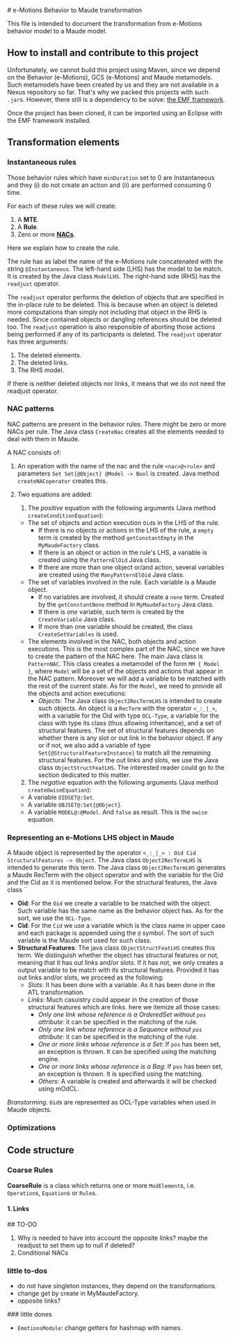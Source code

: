 # e-Motions Behavior to Maude transformation

This file is intended to document the transformation from e-Motions behavior model to a Maude model.

## How to install and contribute to this project

Unfortunately, we cannot build this project using Maven, since we depend on the Behavior (e-Motions),
GCS (e-Motions) and Maude metamodels. Such metamodels have been created by us and they are not available
in a Nexus repository so far. That's why we packed this projects with such `.jar`s. However,
there still is a dependency to be solve: [the EMF framework](http://www.eclipse.org/modeling/emf/downloads/).

Once the project has been cloned, it can be imported using an Eclipse with the EMF framework installed.

## Transformation elements

### Instantaneous rules

Those behavior rules which have `minDuration` set to 0 are Instantaneous and they (i) do not create an action and (ii) are performed consuming 0 time.

For each of these rules we will create:
1. A **MTE**.
2. A **Rule**.
3. Zero or more [**NACs**](#NAC-patterns).

Here we explain how to create the rule.

The rule has as label the name of the e-Motions rule concatenated with the string `@Instantaneous`.
The left-hand side (LHS) has the model to be match. It is created by the Java class `ModelLHS`.
The right-hand side (RHS) has the `readjust` operator.

The `readjust` operator performs the deletion of objects that are specified in the in-place rule to be
deleted. This is because when an object is deleted more computations than simply not including that object
in the RHS is needed. Since contained objects or dangling references should be deleted too. The `readjust`
operation is also responsible of aborting those actions being performed if any of its participants is deleted.
The `readjust` operator has three arguments:
1. The deleted elements.
2. The deleted links.
3. The RHS model.

If there is neither deleted objects nor links, it means that we do not need the readjust operator.

### NAC patterns

NAC patterns are present in the behavior rules. There might be zero or more NACs per rule. The Java class `CreateNac` creates all the elements needed to deal with them in Maude.

A NAC consists of:

1. An operation with the name of the nac and the rule `<nac>@<rule>` and parameters
`Set Set{@Object} @Model -> Bool` is created. Java method `createNACoperator` creates this.
2. Two equations are added:
    1. The *positive* equation with the following arguments (Java method `createConditionEquation`):
      - The set of objects and action execution `Oid`s in the LHS of the rule.
        - If there is no objects or actions in the LHS of the rule, a `empty` term is
        created by the method `getConstantEmpty` in the `MyMaudeFactory` class.
        - If there is an object or action in the rule's LHS, a variable is created
        using the `PatternElOid` Java class.
        - If there are more than one object or/and action, several variables are created using the `ManyPatternElOid` Java class.
      - The set of variables involved in the rule. Each variable is a Maude object.
        - If no variables are involved, it should create a `none` term. Created by
        the `getConstantNone` method in `MyMaudeFactory` Java class.
        - If there is *one* variable, such term is created by the `CreateVariable`
        Java class.
        - If more than one variable should be created, the class `CreateSetVariables`
        is used.
      - The elements involved in the NAC, both objects and action executions. This
      is the most complex part of the NAC, since we have to create the pattern of the
      NAC here. The main Java class is `PatternNAC`. This class creates a metamodel
      of the form `MM { Model }`, where `Model` will be a set of the objects and
      actions that appear in the NAC pattern. Moreover we will add a variable to be
      matched with the rest of the current state. As for the `Model`, we need to
      provide all the objects and action executions:
        - *Objects*: The Java class `Object2RecTermLHS` is intended to create such
        objects. An object is a `RecTerm` with the operator `<_:_|_>`, with a variable
        for the Oid with type `OCL-Type`, a variable for the class with type its class (thus allowing inheritance), and a set of structural features. The set of
        structural features depends on whether there is any slot or out link in the
        behavior object. If any or if not, we also add a variable of type
        `Set{@StructuralFeatureInstance}`  to match all the remaining structural features.
        For the out links and slots, we use the Java class `ObjectStructFeatLHS`. The interested
        reader could go to the section dedicated to this matter.

    2. The *negative* equation with the following arguments (Java method `createOwiseEquation`):
      - A variable `OIDSET@:Set`.
      - A variable `OBJSET@:Set{@Object}`.
      - A variable `MODEL@:@Model`.
      And `false` as result. This is the `owise` equation.

### Representing an e-Motions LHS object in Maude

A Maude object is represented by the operator `<_:_|_> : Oid Cid StructuralFeatures -> Object`. The Java class `Object2RecTermLHS` is intended to generate this term.
The Java class `Object2RecTermLHS` generates a Maude RecTerm with the object operator and with the variable for the Oid and the Cid as it is mentioned below. For the structural features, the Java class ``
- **Oid**: For the `Oid` we create a variable to be matched with the object. Such variable
has the same name as the behavior object has. As for the sort, we use the `OCL-Type`.
- **Cid**: For the `Cid` we use a variable which is the class name in upper case and each package is appended using the `@` symbol. The sort of such variable is the Maude sort used for such class.
- **Structural Features**: The java class `ObjectStructFeatLHS` creates this term. We distinguish whether the
object has structural features or not, meaning that it has out links and/or slots. If it has not, we only creates a output variable to be match with its structural features. Provided it has out links and/or slots, we proceed as the following:
  - *Slots*: It has been done with a variable. As it has been done in the ATL transformation.
  - *Links*: Much casuistry could appear in the creation of those structural features which are links. here we itemize all those cases:
    - *Only one link whose reference is a OrderedSet without `pos` attribute*: it can be specified in the matching of the rule.
    - *Only one link whose reference is a Sequence without `pos` attribute*: it can be specified in the matching of the rule.
    - *One or more links whose reference is a Set*: If `pos` has been set, an exception is thrown. It can be specified using the matching engine.
    - *One or more links whose reference is a Bag*: If `pos` has been set, an exception is thrown. It is specified using the matching.
    - *Others*: A variable is created and afterwards it will be checked using mOdCL.

*Branstorming*. `Oid`s are represented as OCL-Type variables when used in Maude objects.

### Optimizations

## Code structure

### Coarse Rules
**CoarseRule** is a class which returns one or more `ModElement`s, i.e. `Operation`s, `Equation`s or `Rule`s.

#### 1. Links


## TO-DO

1. Why is needed to have into account the opposite links? maybe the readjust to set
them up to null if deleted?
2. Conditional NACs

### little to-dos
- do not have singleton instances, they depend on the transformations.
- change get by create in MyMaudeFactory.
- opposite links?

### little dones
- `EmotionsModule`: change getters for hashmap with names.
